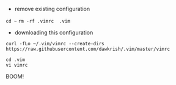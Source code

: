 * remove existing configuration

`cd ~`
`rm -rf .vimrc  .vim`

* downloading this configuration
  
```
curl -fLo ~/.vim/vimrc --create-dirs https://raw.githubusercontent.com/dawkrish/.vim/master/vimrc
```

```
cd .vim
vi vimrc
```

BOOM!
